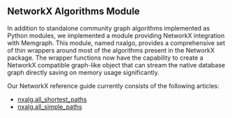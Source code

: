 ## NetworkX Algorithms Module

In addition to standalone community graph algorithms implemented as Python modules, 
we implemented a module providing NetworkX integration with Memgraph. 
This module, named nxalgo, provides a comprehensive set of thin wrappers 
around most of the algorithms present in the NetworkX package. 
The wrapper functions now have the capability to create a NetworkX 
compatible graph-like object that can stream the native database graph 
directly saving on memory usage significantly.

Our NetworkX reference guide currently consists of the following articles:

  * [nxalg.all_shortest_paths](memgraph/v1.2.0/reference_guide/networkx/nxalg.all_shortest_paths.md)
  * [nxalg.all_simple_paths](memgraph/v1.2.0/reference_guide/networkx/nxalg.all_simple_paths.md)
